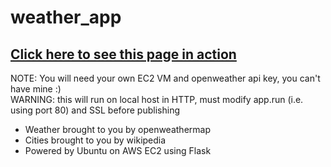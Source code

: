 # weather_app
## [Click here to see this page in action](http://weather.typingducks.net/ "See the weather in a major city!")

NOTE: You will need your own EC2 VM and openweather api key, you can't have mine :)  
WARNING: this will run on local host in HTTP, must modify app.run (i.e. using port 80) and SSL before publishing

- Weather brought to you by openweathermap   
- Cities brought to you by wikipedia  
- Powered by Ubuntu on AWS EC2 using Flask
